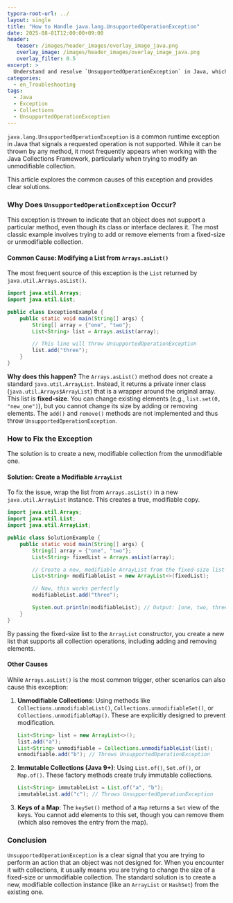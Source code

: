 ```yaml
---
typora-root-url: ../
layout: single
title: "How to Handle java.lang.UnsupportedOperationException"
date: 2025-08-01T12:00:00+09:00
header:
   teaser: /images/header_images/overlay_image_java.png
   overlay_image: /images/header_images/overlay_image_java.png
   overlay_filter: 0.5
excerpt: >
  Understand and resolve `UnsupportedOperationException` in Java, which typically occurs when trying to modify unmodifiable collections like those from `Arrays.asList()`.
categories:
  - en_Troubleshooting
tags:
  - Java
  - Exception
  - Collections
  - UnsupportedOperationException
---
```


`java.lang.UnsupportedOperationException` is a common runtime exception in Java that signals a requested operation is not supported. While it can be thrown by any method, it most frequently appears when working with the Java Collections Framework, particularly when trying to modify an unmodifiable collection.

This article explores the common causes of this exception and provides clear solutions.

### Why Does `UnsupportedOperationException` Occur?

This exception is thrown to indicate that an object does not support a particular method, even though its class or interface declares it. The most classic example involves trying to add or remove elements from a fixed-size or unmodifiable collection.

#### Common Cause: Modifying a List from `Arrays.asList()`

The most frequent source of this exception is the `List` returned by `java.util.Arrays.asList()`.

```java
import java.util.Arrays;
import java.util.List;

public class ExceptionExample {
    public static void main(String[] args) {
        String[] array = {"one", "two"};
        List<String> list = Arrays.asList(array);

        // This line will throw UnsupportedOperationException
        list.add("three"); 
    }
}
```

**Why does this happen?**
The `Arrays.asList()` method does not create a standard `java.util.ArrayList`. Instead, it returns a private inner class (`java.util.Arrays$ArrayList`) that is a wrapper around the original array. This list is **fixed-size**. You can change existing elements (e.g., `list.set(0, "new_one")`), but you cannot change its size by adding or removing elements. The `add()` and `remove()` methods are not implemented and thus throw `UnsupportedOperationException`.

### How to Fix the Exception

The solution is to create a new, modifiable collection from the unmodifiable one.

#### Solution: Create a Modifiable `ArrayList`

To fix the issue, wrap the list from `Arrays.asList()` in a new `java.util.ArrayList` instance. This creates a true, modifiable copy.

```java
import java.util.Arrays;
import java.util.List;
import java.util.ArrayList;

public class SolutionExample {
    public static void main(String[] args) {
        String[] array = {"one", "two"};
        List<String> fixedList = Arrays.asList(array);

        // Create a new, modifiable ArrayList from the fixed-size list
        List<String> modifiableList = new ArrayList<>(fixedList);

        // Now, this works perfectly
        modifiableList.add("three"); 

        System.out.println(modifiableList); // Output: [one, two, three]
    }
}
```

By passing the fixed-size list to the `ArrayList` constructor, you create a new list that supports all collection operations, including adding and removing elements.

#### Other Causes

While `Arrays.asList()` is the most common trigger, other scenarios can also cause this exception:

1.  **Unmodifiable Collections**: Using methods like `Collections.unmodifiableList()`, `Collections.unmodifiableSet()`, or `Collections.unmodifiableMap()`. These are explicitly designed to prevent modification.
    ```java
    List<String> list = new ArrayList<>();
    list.add("a");
    List<String> unmodifiable = Collections.unmodifiableList(list);
    unmodifiable.add("b"); // Throws UnsupportedOperationException
    ```

2.  **Immutable Collections (Java 9+)**: Using `List.of()`, `Set.of()`, or `Map.of()`. These factory methods create truly immutable collections.
    ```java
    List<String> immutableList = List.of("a", "b");
    immutableList.add("c"); // Throws UnsupportedOperationException
    ```

3.  **Keys of a Map**: The `keySet()` method of a `Map` returns a `Set` view of the keys. You cannot add elements to this set, though you can remove them (which also removes the entry from the map).

### Conclusion

`UnsupportedOperationException` is a clear signal that you are trying to perform an action that an object was not designed for. When you encounter it with collections, it usually means you are trying to change the size of a fixed-size or unmodifiable collection. The standard solution is to create a new, modifiable collection instance (like an `ArrayList` or `HashSet`) from the existing one.
